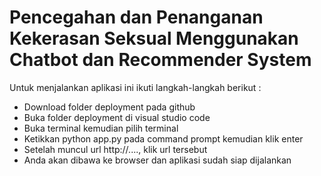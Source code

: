 # Pencegahan	dan	Penanganan  Kekerasan	Seksual Menggunakan		Chatbot	dan  Recommender	System

Untuk menjalankan aplikasi ini ikuti langkah-langkah berikut :
- Download folder deployment pada github 
- Buka folder deployment di visual studio code
- Buka terminal kemudian pilih terminal
- Ketikkan python app.py pada command prompt kemudian klik enter
- Setelah muncul url http://...., klik url tersebut
- Anda akan dibawa ke browser dan aplikasi sudah siap dijalankan
